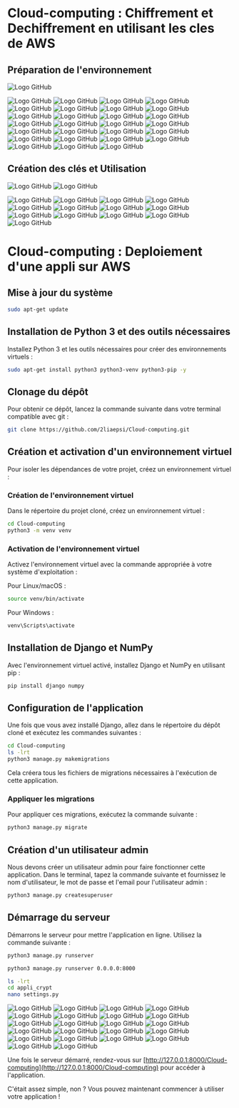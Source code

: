 # Cloud-computing : Chiffrement et Dechiffrement en utilisant les cles de AWS

## Préparation de l'environnement 

![Logo GitHub](https://github.com/2liaepsi/Cloud-computing/blob/main/1/23.png)

![Logo GitHub](https://github.com/2liaepsi/Cloud-computing/blob/main/1/24.png)
![Logo GitHub](https://github.com/2liaepsi/Cloud-computing/blob/main/1/25.png)
![Logo GitHub](https://github.com/2liaepsi/Cloud-computing/blob/main/1/26.png)
![Logo GitHub](https://github.com/2liaepsi/Cloud-computing/blob/main/1/27.png)
![Logo GitHub](https://github.com/2liaepsi/Cloud-computing/blob/main/1/28.png)
![Logo GitHub](https://github.com/2liaepsi/Cloud-computing/blob/main/1/29.png)
![Logo GitHub](https://github.com/2liaepsi/Cloud-computing/blob/main/1/30.png)
![Logo GitHub](https://github.com/2liaepsi/Cloud-computing/blob/main/1/31.png)
![Logo GitHub](https://github.com/2liaepsi/Cloud-computing/blob/main/1/32.png)
![Logo GitHub](https://github.com/2liaepsi/Cloud-computing/blob/main/1/33.png)
![Logo GitHub](https://github.com/2liaepsi/Cloud-computing/blob/main/1/34.png)
![Logo GitHub](https://github.com/2liaepsi/Cloud-computing/blob/main/1/35.png)
![Logo GitHub](https://github.com/2liaepsi/Cloud-computing/blob/main/1/36.png)
![Logo GitHub](https://github.com/2liaepsi/Cloud-computing/blob/main/1/37.png)
![Logo GitHub](https://github.com/2liaepsi/Cloud-computing/blob/main/1/38.png)
![Logo GitHub](https://github.com/2liaepsi/Cloud-computing/blob/main/1/39.png)
![Logo GitHub](https://github.com/2liaepsi/Cloud-computing/blob/main/1/40.png)
![Logo GitHub](https://github.com/2liaepsi/Cloud-computing/blob/main/1/41.png)
![Logo GitHub](https://github.com/2liaepsi/Cloud-computing/blob/main/1/42.png)
![Logo GitHub](https://github.com/2liaepsi/Cloud-computing/blob/main/1/43.png)
![Logo GitHub](https://github.com/2liaepsi/Cloud-computing/blob/main/1/44.png)
![Logo GitHub](https://github.com/2liaepsi/Cloud-computing/blob/main/1/45.png)
![Logo GitHub](https://github.com/2liaepsi/Cloud-computing/blob/main/1/46.png)
![Logo GitHub](https://github.com/2liaepsi/Cloud-computing/blob/main/1/47.png)
![Logo GitHub](https://github.com/2liaepsi/Cloud-computing/blob/main/1/48.png)
![Logo GitHub](https://github.com/2liaepsi/Cloud-computing/blob/main/1/49.png)
![Logo GitHub](https://github.com/2liaepsi/Cloud-computing/blob/main/1/50.png)

## Création des clés et Utilisation
![Logo GitHub](https://github.com/2liaepsi/Cloud-computing/blob/main/1/51.png)
![Logo GitHub](https://github.com/2liaepsi/Cloud-computing/blob/main/1/52.png)

![Logo GitHub](https://github.com/2liaepsi/Cloud-computing/blob/main/1/53.png)
![Logo GitHub](https://github.com/2liaepsi/Cloud-computing/blob/main/1/54.png)
![Logo GitHub](https://github.com/2liaepsi/Cloud-computing/blob/main/1/55.png)
![Logo GitHub](https://github.com/2liaepsi/Cloud-computing/blob/main/1/56.png)
![Logo GitHub](https://github.com/2liaepsi/Cloud-computing/blob/main/1/57.png)
![Logo GitHub](https://github.com/2liaepsi/Cloud-computing/blob/main/1/58.png)
![Logo GitHub](https://github.com/2liaepsi/Cloud-computing/blob/main/1/59.png)
![Logo GitHub](https://github.com/2liaepsi/Cloud-computing/blob/main/1/60.png)
![Logo GitHub](https://github.com/2liaepsi/Cloud-computing/blob/main/1/61.png)
![Logo GitHub](https://github.com/2liaepsi/Cloud-computing/blob/main/1/62.png)
![Logo GitHub](https://github.com/2liaepsi/Cloud-computing/blob/main/1/63.png)
![Logo GitHub](https://github.com/2liaepsi/Cloud-computing/blob/main/1/64.png)
![Logo GitHub](https://github.com/2liaepsi/Cloud-computing/blob/main/1/65.png)



# Cloud-computing : Deploiement d'une appli sur AWS

## Mise à jour du système

```sh
sudo apt-get update
```

## Installation de Python 3 et des outils nécessaires

Installez Python 3 et les outils nécessaires pour créer des environnements virtuels :

```sh
sudo apt-get install python3 python3-venv python3-pip -y
```

## Clonage du dépôt

Pour obtenir ce dépôt, lancez la commande suivante dans votre terminal compatible avec git :

```sh
git clone https://github.com/2liaepsi/Cloud-computing.git
```

## Création et activation d'un environnement virtuel

Pour isoler les dépendances de votre projet, créez un environnement virtuel :

### Création de l'environnement virtuel

Dans le répertoire du projet cloné, créez un environnement virtuel :

```sh
cd Cloud-computing
python3 -m venv venv
```

### Activation de l'environnement virtuel

Activez l'environnement virtuel avec la commande appropriée à votre système d'exploitation :

Pour Linux/macOS :

```sh
source venv/bin/activate
```

Pour Windows :

```sh
venv\Scripts\activate
```

## Installation de Django et NumPy

Avec l'environnement virtuel activé, installez Django et NumPy en utilisant pip :

```sh
pip install django numpy
```

## Configuration de l'application

Une fois que vous avez installé Django, allez dans le répertoire du dépôt cloné et exécutez les commandes suivantes :

```sh
cd Cloud-computing
ls -lrt
python3 manage.py makemigrations
```

Cela créera tous les fichiers de migrations nécessaires à l'exécution de cette application.

### Appliquer les migrations

Pour appliquer ces migrations, exécutez la commande suivante :

```sh
python3 manage.py migrate
```

## Création d'un utilisateur admin

Nous devons créer un utilisateur admin pour faire fonctionner cette application. Dans le terminal, tapez la commande suivante et fournissez le nom d'utilisateur, le mot de passe et l'email pour l'utilisateur admin :

```sh
python3 manage.py createsuperuser
```

## Démarrage du serveur

Démarrons le serveur pour mettre l'application en ligne. Utilisez la commande suivante :

```sh
python3 manage.py runserver
```

```sh
python3 manage.py runserver 0.0.0.0:8000
```
```sh
ls -lrt
cd appli_crypt
nano settings.py
```
![Logo GitHub](https://github.com/2liaepsi/Cloud-computing/blob/main/1/1.png)
![Logo GitHub](https://github.com/2liaepsi/Cloud-computing/blob/main/1/2.png)
![Logo GitHub](https://github.com/2liaepsi/Cloud-computing/blob/main/1/3.png)
![Logo GitHub](https://github.com/2liaepsi/Cloud-computing/blob/main/1/4.png)
![Logo GitHub](https://github.com/2liaepsi/Cloud-computing/blob/main/1/5.png)
![Logo GitHub](https://github.com/2liaepsi/Cloud-computing/blob/main/1/6.png)
![Logo GitHub](https://github.com/2liaepsi/Cloud-computing/blob/main/1/7.png)
![Logo GitHub](https://github.com/2liaepsi/Cloud-computing/blob/main/1/8.png)
![Logo GitHub](https://github.com/2liaepsi/Cloud-computing/blob/main/1/9.png)
![Logo GitHub](https://github.com/2liaepsi/Cloud-computing/blob/main/1/10.png)
![Logo GitHub](https://github.com/2liaepsi/Cloud-computing/blob/main/1/11.png)
![Logo GitHub](https://github.com/2liaepsi/Cloud-computing/blob/main/1/12.png)
![Logo GitHub](https://github.com/2liaepsi/Cloud-computing/blob/main/1/13.png)
![Logo GitHub](https://github.com/2liaepsi/Cloud-computing/blob/main/1/14.png)
![Logo GitHub](https://github.com/2liaepsi/Cloud-computing/blob/main/1/15.png)
![Logo GitHub](https://github.com/2liaepsi/Cloud-computing/blob/main/1/16.png)
![Logo GitHub](https://github.com/2liaepsi/Cloud-computing/blob/main/1/17.png)
![Logo GitHub](https://github.com/2liaepsi/Cloud-computing/blob/main/1/18.png)
![Logo GitHub](https://github.com/2liaepsi/Cloud-computing/blob/main/1/19.png)
![Logo GitHub](https://github.com/2liaepsi/Cloud-computing/blob/main/1/20.png)
![Logo GitHub](https://github.com/2liaepsi/Cloud-computing/blob/main/1/21.png)
![Logo GitHub](https://github.com/2liaepsi/Cloud-computing/blob/main/1/22.png)

Une fois le serveur démarré, rendez-vous sur [http://127.0.0.1:8000/Cloud-computing](http://127.0.0.1:8000/Cloud-computing) pour accéder à l'application.

C'était assez simple, non ? Vous pouvez maintenant commencer à utiliser votre application !
